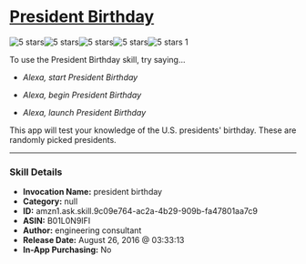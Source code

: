 # [President Birthday](http://alexa.amazon.com/#skills/amzn1.ask.skill.9c09e764-ac2a-4b29-909b-fa47801aa7c9)
![5 stars](../../images/ic_star_black_18dp_1x.png)![5 stars](../../images/ic_star_black_18dp_1x.png)![5 stars](../../images/ic_star_black_18dp_1x.png)![5 stars](../../images/ic_star_black_18dp_1x.png)![5 stars](../../images/ic_star_black_18dp_1x.png) 1

To use the President Birthday skill, try saying...

* *Alexa, start President Birthday*

* *Alexa, begin President Birthday*

* *Alexa, launch President Birthday*

This app will test your knowledge of the U.S. presidents' birthday. These are randomly picked presidents.

***

### Skill Details

* **Invocation Name:** president birthday
* **Category:** null
* **ID:** amzn1.ask.skill.9c09e764-ac2a-4b29-909b-fa47801aa7c9
* **ASIN:** B01L0N9IFI
* **Author:** engineering consultant
* **Release Date:** August 26, 2016 @ 03:33:13
* **In-App Purchasing:** No
